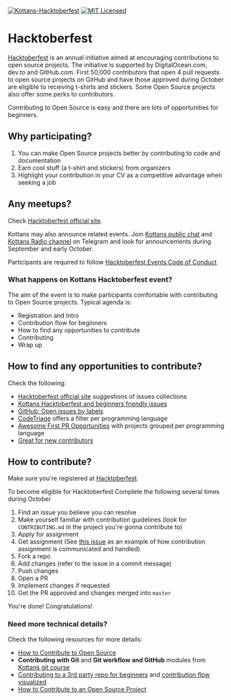 [![Kottans-Hacktoberfest][badge-kottans]][kottans-hacktoberfest]
[![MIT Licensed][badge-mit]][license]

# Hacktoberfest

[Hacktoberfest](https://hacktoberfest.digitalocean.com/)
is an annual initiative aimed at encouraging contributions
to open source projects. The initiative is supported by
DigitalOcean.com, dev.to and GitHub.com.
First 50,000 contributors that open 4 pull requests to open source
projects on GitHub and have those approved during October are
eligible to receiving t-shirts and stickers. Some Open Source projects
also offer some perks to contributors.

Contributing to Open Source is easy and there are lots
of opportunities for beginners.

## Why participating?

1. You can make Open Source projects better by contributing
   to code and documentation
1. Earn cool stuff (a t-shirt and stickers) from organizers
1. Highlight your contribution in your CV as a competitive
   advantage when seeking a job
   
## Any meetups?

Check [Hacktoberfest official site](https://hacktoberfest.digitalocean.com/events).

Kottans may also announce related events.
Join [Kottans public chat](https://t.me/kottans) and
[Kottans Radio channel](https://t.me/radio_kottans) on Telegram
and look for announcements during September and early October.

Participants are required to follow
[Hacktoberfest Events Code of Conduct](https://do.co/hacktoberconduct)

### What happens on Kottans Hacktoberfest event?

The aim of the event is to make participants comfortable
with contributing to Open Source projects. Typical agenda is:
* Registration and Intro
* Contribution flow for beginners
* How to find any opportunities to contribute
* Contributing
* Wrap up

## How to find any opportunities to contribute?

Check the following:
 - [Hacktoberfest official site](https://hacktoberfest.digitalocean.com/details)
   suggestions of issues collections
 - [Kottans Hacktoberfest and beginners friendly issues](https://github.com/search?q=org%3Akottans+label%3AHacktoberfest&type=Issues)
 - [GitHub: Open issues by labels](./github--open-issues-by-labels.md)
 - [CodeTriage](https://www.codetriage.com/) offers a filter per programming language
 - [Awesome First PR Opportunities](https://github.com/MunGell/awesome-for-beginners)
   with projects grouped per programming language
 - [Great for new contributors](https://github.com/showcases/great-for-new-contributors)

## How to contribute?

Make sure you're registered at
[Hacktoberfest](https://hacktoberfest.digitalocean.com/).

To become eligible for Hacktoberfest Complete the following several times during October 

1. Find an issue you believe you can resolve
1. Make yourself familiar with contribution guidelines
   (look for `CONTRIBUTING.md` in the project you're gonna contribute to)
1. Apply for assignment
1. Get assignment
   (See [this issue](https://github.com/carolinaknoll/awesome-gamified/issues/12)
   as an example of how contribution assignment is communicated and handled)
1. Fork a repo
1. Add changes (refer to the issue in a commit message)
1. Push changes
1. Open a PR
1. Implement changes if requested
1. Get the PR approved and changes merged into `master`

You're done! Congratulations!

### Need more technical details?

Check the following resources for more details:
- [How to Contribute to Open Source](https://opensource.guide/how-to-contribute/)
- **Contributing with Git** and **Git workflow and GitHub** modules
  from [Kottans git course](https://github.com/kottans/git-course) 
- [Contributing to a 3rd party repo for beginners](https://gist.github.com/OleksiyRudenko/236c3046fbba028e0555fa847dae7001)
  and [contribution flow visualized](https://docs.google.com/presentation/d/13dati5gvA5f_hQFgxJPhPicjF5CRKu1e75RSsahmEaU)
- [How to Contribute to an Open Source Project](https://css-tricks.com/how-to-contribute-to-an-open-source-project/)


[badge-kottans]: https://img.shields.io/badge/%3D(%5E.%5E)%3D-hacktoberfest-yellow.svg
[kottans-hacktoberfest]: https://github.com/kottans/hacktoberfest
[mock-repo]: https://github.com/kottans/mock-repo

[badge-mit]: https://img.shields.io/badge/License-MIT-blue.svg
[license]: https://github.com/kottans/hacktoberfest/blob/master/LICENSE
